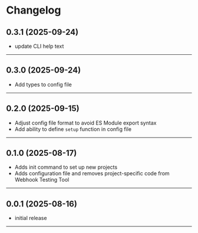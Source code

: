 # Changelog

## 0.3.1 (2025-09-24)

- update CLI help text

---

## 0.3.0 (2025-09-24)

- Add types to config file

---

## 0.2.0 (2025-09-15)

- Adjust config file format to avoid ES Module export syntax
- Add ability to define `setup` function in config file

---

## 0.1.0 (2025-08-17)

- Adds init command to set up new projects
- Adds configuration file and removes project-specific code from Webhook Testing Tool

---

## 0.0.1 (2025-08-16)

- initial release

---
